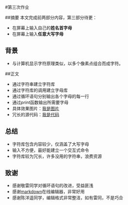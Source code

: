 #第三次作业

##摘要
本文完成前两部分内容，第三部分待更：
 
*  在屏幕上输入自己的**姓名首字母**
*  在屏幕上输入**任意大写字母**

## 背景
* 与计算机显示字符原理类似，以多个像素点组合而成字符。

##正文
*  通过字符串建立字符库
*  通过字符库的调用建立字母库
*  通过循环语句分别输出各个字母的每一行
* 通过*print*函数输出所需要字母
* 具体效果图片：[我是图片](https://github.com/yyfwhu/computationalphysics_N2013301020096/blob/master/yyf.png)
* 冗长的源代码：[我是代码](https://github.com/yyfwhu/computationalphysics_N2013301020096/blob/master/homework/homework3.py)

## 总结
* 字符库包含内容较少，仅涵盖了大写字母
* 输入不方便，最好能建立一个交互式命令
* 字符库较为冗长，许多没用的字符串，浪费资源

## 致谢
* 感谢敬雷同学对循环语句的改进，受益匪浅
* 感谢[markdown](https://stackedit.io/editor#)在线编辑器，非常好用
* 感谢陈洋遥同学，编辑格式非常整洁，如有雷同，不是巧合
